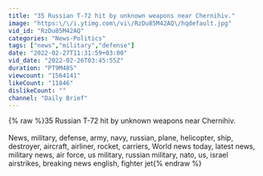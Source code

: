 ```yaml
---
title: "35 Russian T-72 hit by unknown weapons near Chernihiv."
image: "https:\/\/i.ytimg.com\/vi\/RzDu85M42AQ\/hqdefault.jpg"
vid_id: "RzDu85M42AQ"
categories: "News-Politics"
tags: ["news","military","defense"]
date: "2022-02-27T11:31:59+03:00"
vid_date: "2022-02-26T03:45:55Z"
duration: "PT9M48S"
viewcount: "1564141"
likeCount: "11846"
dislikeCount: ""
channel: "Daily Brief"
---
```

{% raw %}35 Russian T-72 hit by unknown weapons near Chernihiv.<br /><br />News, military, defense, army, navy, russian, plane, helicopter, ship, destroyer, aircraft, airliner, rocket, carriers, World news today, latest news, military news, air force, us military, russian military, nato, us, israel airstrikes, breaking news english, fighter jet{% endraw %}
